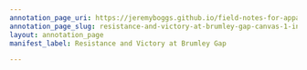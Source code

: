 ```yaml
---
annotation_page_uri: https://jeremyboggs.github.io/field-notes-for-appalachia/annotations/resistance-and-victory-at-brumley-gap-canvas-1-interpretation.json
annotation_page_slug: resistance-and-victory-at-brumley-gap-canvas-1-interpretation
layout: annotation_page
manifest_label: Resistance and Victory at Brumley Gap

---
```

